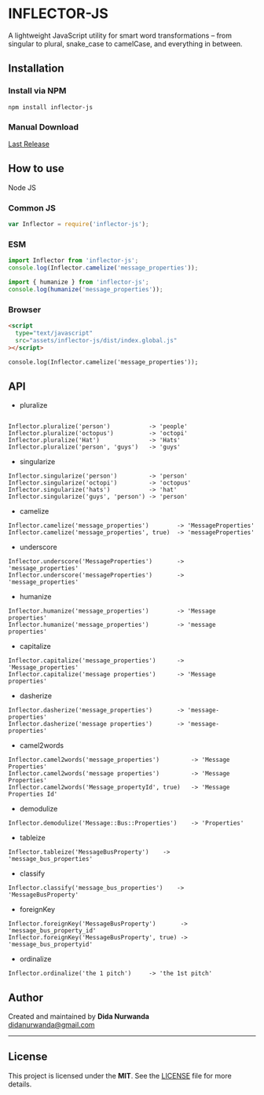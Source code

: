 # INFLECTOR-JS

A lightweight JavaScript utility for smart word transformations – from singular to plural, snake_case to camelCase, and everything in between.

## Installation

### Install via NPM

```
npm install inflector-js
```

### Manual Download

[Last Release](https://github.com/didanurwanda/inflector-js/releases)

## How to use

Node JS

### Common JS

```js
var Inflector = require('inflector-js');
```

### ESM

```js
import Inflector from 'inflector-js';
console.log(Inflector.camelize('message_properties'));

import { humanize } from 'inflector-js';
console.log(humanize('message_properties'));
```

### Browser

```html
<script
  type="text/javascript"
  src="assets/inflector-js/dist/index.global.js"
></script>

console.log(Inflector.camelize('message_properties'));
```

## API

- pluralize

```

Inflector.pluralize('person')           -> 'people'
Inflector.pluralize('octopus')          -> 'octopi'
Inflector.pluralize('Hat')              -> 'Hats'
Inflector.pluralize('person', 'guys')   -> 'guys'

```

- singularize

```
Inflector.singularize('person')         -> 'person'
Inflector.singularize('octopi')         -> 'octopus'
Inflector.singularize('hats')           -> 'hat'
Inflector.singularize('guys', 'person') -> 'person'
```

- camelize

```
Inflector.camelize('message_properties')        -> 'MessageProperties'
Inflector.camelize('message_properties', true)  -> 'messageProperties'
```

- underscore

```
Inflector.underscore('MessageProperties')       -> 'message_properties'
Inflector.underscore('messageProperties')       -> 'message_properties'
```

- humanize

```
Inflector.humanize('message_properties')        -> 'Message properties'
Inflector.humanize('message_properties')        -> 'message properties'
```

- capitalize

```
Inflector.capitalize('message_properties')      -> 'Message_properties'
Inflector.capitalize('message properties')      -> 'Message properties'
```

- dasherize

```
Inflector.dasherize('message_properties')       -> 'message-properties'
Inflector.dasherize('message properties')       -> 'message-properties'
```

- camel2words

```
Inflector.camel2words('message_properties')         -> 'Message Properties'
Inflector.camel2words('message properties')         -> 'Message Properties'
Inflector.camel2words('Message_propertyId', true)   -> 'Message Properties Id'
```

- demodulize

```
Inflector.demodulize('Message::Bus::Properties')    -> 'Properties'
```

- tableize

```
Inflector.tableize('MessageBusProperty')    -> 'message_bus_properties'
```

- classify

```
Inflector.classify('message_bus_properties')    -> 'MessageBusProperty'
```

- foreignKey

```
Inflector.foreignKey('MessageBusProperty')       -> 'message_bus_property_id'
Inflector.foreignKey('MessageBusProperty', true) -> 'message_bus_propertyid'
```

- ordinalize

```
Inflector.ordinalize('the 1 pitch')     -> 'the 1st pitch'
```

## Author

Created and maintained by **Dida Nurwanda**  
[didanurwanda@gmail.com](mailto:didanurwanda@gmail.com)

---

## License

This project is licensed under the **MIT**. See the [LICENSE](./LICENSE) file for more details.

